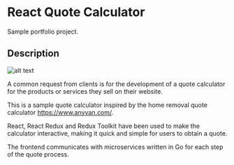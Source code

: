 # React Quote Calculator
Sample portfolio project.

## Description

![alt text](https://raw.githubusercontent.com/robertpbellamy/react-quote-calculator/main/200w.gif)

A common request from clients is for the development of a quote calculator for the products or services they sell on their website.

This is a sample quote calculator inspired by the home removal quote calculator https://www.anyvan.com/.

React, React Redux and Redux Toolkit have been used to make the calculator interactive, making it quick and simple for users to obtain a quote.

The frontend communicates with microservices written in Go for each step of the quote process.
